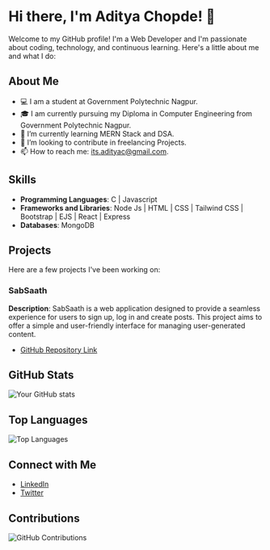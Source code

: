 # Hi there, I'm Aditya Chopde! 👋

Welcome to my GitHub profile! I'm a Web Developer and I'm passionate about coding, technology, and continuous learning. Here's a little about me and what I do:

## About Me

- 💻 I am a student at Government Polytechnic Nagpur.
- 🎓 I am currently pursuing my Diploma in Computer Engineering from Government Polytechnic Nagpur.
- 🌱 I’m currently learning MERN Stack and DSA.
- 🤔 I’m looking to contribute in freelancing Projects.
- 📫 How to reach me: its.adityac@gmail.com.

## Skills

- **Programming Languages**: C | Javascript 
- **Frameworks and Libraries**: Node Js | HTML | CSS | Tailwind CSS | Bootstrap | EJS | React | Express
- **Databases**: MongoDB

## Projects

Here are a few projects I've been working on:

### SabSaath
**Description**: SabSaath is a web application designed to provide a seamless experience for users to sign up, log in and create posts. This project aims to offer a simple and user-friendly interface for managing user-generated content.
- [GitHub Repository Link](https://github.com/aditya-chopde/sabsaath)

## GitHub Stats

![Your GitHub stats](https://github-readme-stats.vercel.app/api?username=aditya-chopde&show_icons=true&theme=radical)

## Top Languages

![Top Languages](https://github-readme-stats.vercel.app/api/top-langs/?username=aditya-chopde&layout=compact&theme=radical)

## Connect with Me

- [LinkedIn](https://www.linkedin.com/in/aditya-chopde-486a102a2/)
- [Twitter](https://x.com/aditya_devloper?s=09)

## Contributions

![GitHub Contributions](https://github-readme-streak-stats.herokuapp.com/?user=aditya-chopde&theme=radical)
